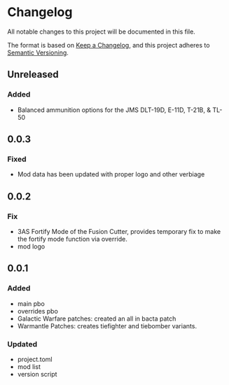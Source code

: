 # Changelog

All notable changes to this project will be documented in this file.

The format is based on [Keep a Changelog](https://keepachangelog.com/en/1.0.0/),
and this project adheres to [Semantic Versioning](https://semver.org/spec/v2.0.0.html).

## Unreleased
### Added
- Balanced ammunition options for the JMS DLT-19D, E-11D, T-21B, & TL-50

## 0.0.3
### Fixed
- Mod data has been updated with proper logo and other verbiage

## 0.0.2
### Fix
- 3AS Fortify Mode of the Fusion Cutter, provides temporary fix to make the fortify mode function via override.
- mod logo

## 0.0.1
### Added
- main pbo
- overrides pbo
- Galactic Warfare patches: created an all in bacta patch
- Warmantle Patches: creates tiefighter and tiebomber variants.
### Updated
- project.toml
- mod list
- version script
